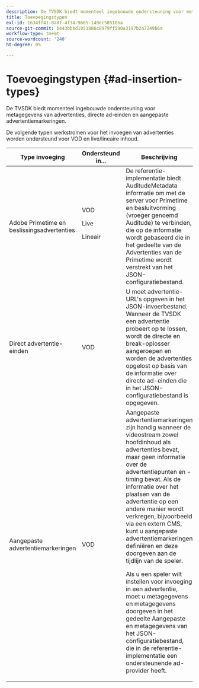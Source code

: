 ```yaml
---
description: De TVSDK biedt momenteel ingebouwde ondersteuning voor metagegevens van advertenties, directe ad-einden en aangepaste advertentiemarkeringen.
title: Toevoegingstypen
exl-id: 1634ff41-8a8f-4f34-9685-149ec58518ba
source-git-commit: be43bbbd1051886c8979ff590a3197b2a7249b6a
workflow-type: tm+mt
source-wordcount: '248'
ht-degree: 0%

---
```


# Toevoegingstypen {#ad-insertion-types}

De TVSDK biedt momenteel ingebouwde ondersteuning voor metagegevens van advertenties, directe ad-einden en aangepaste advertentiemarkeringen.

De volgende typen werkstromen voor het invoegen van advertenties worden ondersteund voor VOD en live/lineaire inhoud.

<table id="table_1C3A659BDDB7453CA953A103045FCA01"> 
 <thead> 
  <tr> 
   <th colname="col1" class="entry"> Type invoeging </th> 
   <th colname="col2" class="entry"> Ondersteund in... </th> 
   <th colname="col3" class="entry"> Beschrijving </th> 
  </tr>
 </thead>
 <tbody> 
  <tr> 
   <td colname="col1"> Adobe Primetime en beslissingsadvertenties </td> 
   <td colname="col2">VOD <p>Live </p> <p>Lineair </p> </td> 
   <td colname="col3">De referentie-implementatie biedt <span class="codeph"> AuditudeMetadata</span> informatie om met de server voor Primetime en besluitvorming (vroeger genoemd Auditude) te verbinden, die op de informatie wordt gebaseerd die in het gedeelte van de Advertenties van de Primetime wordt verstrekt</a> van het JSON-configuratiebestand</a>. </td> 
  </tr> 
  <tr> 
   <td colname="col1"> Direct advertentie-einden </td> 
   <td colname="col2"> VOD </td> 
   <td colname="col3">U moet advertentie-URL's opgeven in het JSON-invoerbestand. Wanneer de TVSDK een advertentie probeert op te lossen, wordt de directe en break-oplosser aangeroepen en worden de advertenties opgelost op basis van de informatie over directe ad-einden die in het JSON-configuratiebestand is opgegeven</a>. </td> 
  </tr> 
  <tr> 
   <td colname="col1"> Aangepaste advertentiemarkeringen </td> 
   <td colname="col2"> VOD </td> 
   <td colname="col3">Aangepaste advertentiemarkeringen zijn handig wanneer de videostream zowel hoofdinhoud als advertenties bevat, maar geen informatie over de advertentiepunten en -timing bevat. Als de informatie over het plaatsen van de advertentie op een andere manier wordt verkregen, bijvoorbeeld via een extern CMS, kunt u aangepaste advertentiemarkeringen definiëren en deze doorgeven aan de tijdlijn van de speler. <p>Als u een speler wilt instellen voor invoeging in een advertentie, moet u metagegevens en metagegevens doorgeven in het gedeelte Aangepaste en metagegevens van het JSON-configuratiebestand</a>, die in de referentie-implementatie een ondersteunende ad-provider heeft. </p> </td>
  </tr>
 </tbody>
</table>
